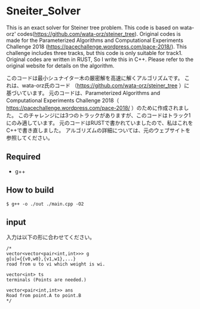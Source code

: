 # Sneiter_Solver
This is an exact solver for Steiner tree problem.
This code is based on wata-orz' codes(https://github.com/wata-orz/steiner_tree).
Original codes is made for  the Parameterized Algorithms and Computational Experiments Challenge 2018 (https://pacechallenge.wordpress.com/pace-2018/).
This challenge includes three tracks, but this code is only suitable for track1.
Original codes are written in RUST, So I write this in C++.
Please refer to the original website for details on the algorithm.

このコードは最小シュナイター木の厳密解を高速に解くアルゴリズムです。
これは、wata-orz氏のコード
（https://github.com/wata-orz/steiner_tree
）に基づいています。
元のコードは、Parameterized Algorithms and Computational Experiments Challenge 2018（
https://pacechallenge.wordpress.com/pace-2018/
）のために作成されました。
このチャレンジには3つのトラックがありますが、このコードはトラック1にのみ適しています。
元のコードはRUSTで書かれていましたので、私はこれをC++で書き直しました。
アルゴリズムの詳細については、元のウェブサイトを参照してください。

## Required
- g++
## How to build
~~~
$ g++ -o ./out ./main.cpp -O2
~~~

## input
入力は以下の形に合わせてください。
~~~
/*
vector<vector<pair<int,int>>> g
g[u]={{v0,w0},{v1,w1},...}
road from u to vi which weight is wi.

vector<int> ts
terminals (Points are needed.)

vector<pair<int,int>> ans
Road from point.A to point.B
*/
~~~
